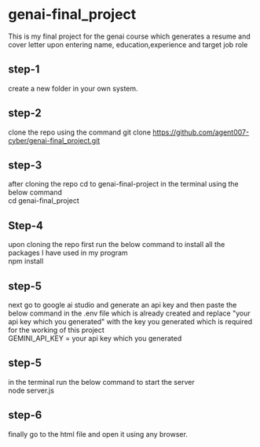 # genai-final_project

This is my final project for the genai course which generates a resume and cover letter upon entering name, education,experience and target job role

## step-1

create a new folder in your own system.

## step-2

clone the repo using the command git clone https://github.com/agent007-cyber/genai-final_project.git

## step-3

after cloning the repo cd to genai-final-project in the terminal using the below command <br>
cd genai-final_project

## Step-4

upon cloning the repo first run the below command to install all the packages I have used in my program <br>
npm install

## step-5

next go to google ai studio and generate an api key and then paste the below command in the .env file which is already created and replace "your api key which you generated" with the key you generated which is required for the working of this project<br>
GEMINI_API_KEY = your api key which you generated

## step-5

in the terminal run the below command to start the server <br>
node server.js

## step-6

finally go to the html file and open it using any browser.


